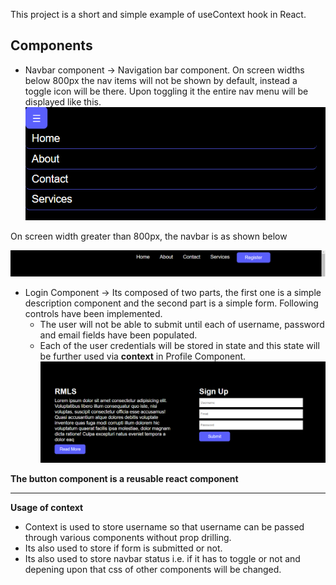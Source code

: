 This project is a short and simple example of useContext hook in React. <br>

## Components
- Navbar component -> Navigation bar component. On screen widths below 800px the nav items will not be shown by default, instead a toggle icon will be there. Upon toggling it the entire nav menu will be displayed like this.
![alt text](image.png)

On screen width greater than 800px, the navbar is as shown below

![alt text](image-1.png)

- Login Component -> Its composed of two parts, the first one is a simple description component and the second part is a simple form. Following controls have been implemented.
  - The user will not be able to submit until each of username, password and email fields have been populated.
  - Each of the user credentials will be stored in state and this state will be further used via **context** in Profile Component.
![alt text](image-2.png)

**The button component is a reusable react component** 
<hr>

**Usage of context**

- Context is used to store username so that username can be passed through various components without prop drilling.
- Its also used to store if form is submitted or not.
- Its also used to store navbar status i.e. if it has to toggle or not and depening upon that css of other components will be changed.


